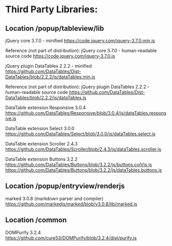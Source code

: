 Third Party Libraries:
======================

Location /popup/tableview/lib
-------------------------------------------
jQuery core 3.7.0 - minified
https://code.jquery.com/jquery-3.7.0.min.js

Reference (not part of distribution): jQuery core 3.7.0 - human-readable source code
https://code.jquery.com/jquery-3.7.0.js

jQuery plugin DataTables 2.2.2 - minified
https://github.com/DataTables/Dist-DataTables/blob/2.2.2/js/dataTables.min.js

Reference (not part of distribution): jQuery plugin DataTables 2.2.2 - human-readable source code
https://github.com/DataTables/Dist-DataTables/blob/2.2.2/js/dataTables.js

DataTable extension Responsive 3.0.4
https://github.com/DataTables/Responsive/blob/3.0.4/js/dataTables.responsive.js

DataTable extension Select 3.0.0
https://github.com/DataTables/Select/blob/3.0.0/js/dataTables.select.js

DataTable extension Scroller 2.4.3
https://github.com/DataTables/Scroller/blob/2.4.3/js/dataTables.scroller.js

DataTable extension Buttons 3.2.2
https://github.com/DataTables/Buttons/blob/3.2.2/js/buttons.colVis.js
https://github.com/DataTables/Buttons/blob/3.2.2/js/dataTables.buttons.js


Location /popup/entryview/renderjs
----------------------------------------------------
marked 3.0.8 (markdown parser and compiler)
https://github.com/markedjs/marked/blob/v3.0.8/lib/marked.js


Location /common
---------------------------
DOMPurify 3.2.4
https://github.com/cure53/DOMPurify/blob/3.2.4/dist/purify.js
